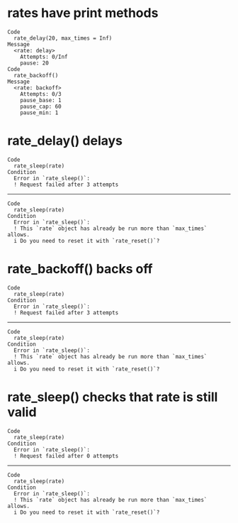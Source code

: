 # rates have print methods

    Code
      rate_delay(20, max_times = Inf)
    Message
      <rate: delay>
        Attempts: 0/Inf
        pause: 20
    Code
      rate_backoff()
    Message
      <rate: backoff>
        Attempts: 0/3
        pause_base: 1
        pause_cap: 60
        pause_min: 1

# rate_delay() delays

    Code
      rate_sleep(rate)
    Condition
      Error in `rate_sleep()`:
      ! Request failed after 3 attempts

---

    Code
      rate_sleep(rate)
    Condition
      Error in `rate_sleep()`:
      ! This `rate` object has already be run more than `max_times` allows.
      i Do you need to reset it with `rate_reset()`?

# rate_backoff() backs off

    Code
      rate_sleep(rate)
    Condition
      Error in `rate_sleep()`:
      ! Request failed after 3 attempts

---

    Code
      rate_sleep(rate)
    Condition
      Error in `rate_sleep()`:
      ! This `rate` object has already be run more than `max_times` allows.
      i Do you need to reset it with `rate_reset()`?

# rate_sleep() checks that rate is still valid

    Code
      rate_sleep(rate)
    Condition
      Error in `rate_sleep()`:
      ! Request failed after 0 attempts

---

    Code
      rate_sleep(rate)
    Condition
      Error in `rate_sleep()`:
      ! This `rate` object has already be run more than `max_times` allows.
      i Do you need to reset it with `rate_reset()`?

